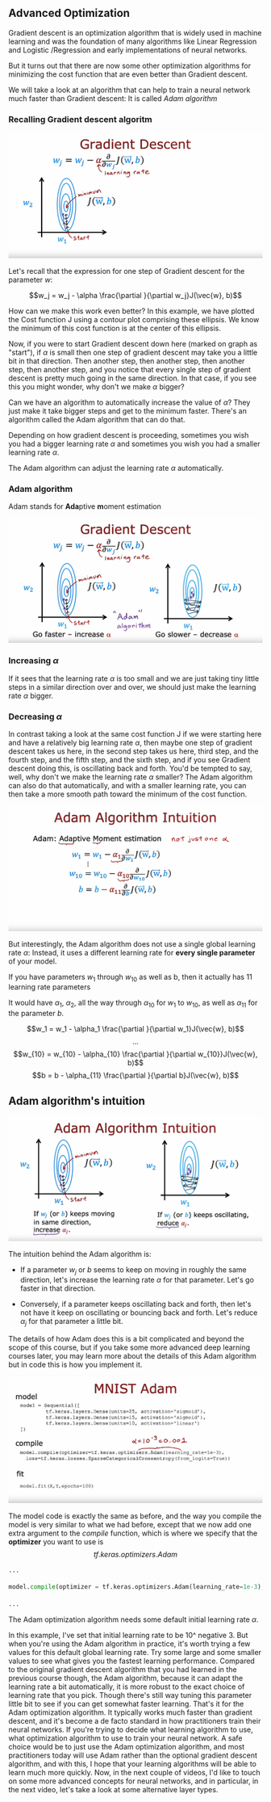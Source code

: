 ## Advanced Optimization

Gradient descent is an optimization algorithm that is widely used in machine learning and was the foundation of many algorithms like Linear Regression and Logistic /Regression and early implementations of neural networks. 

But it turns out that there are now some other optimization algorithms for minimizing the cost function that are even better than Gradient descent. 

We will take a look at an algorithm that can help to train a neural network much faster than Gradient descent: It is called *Adam algorithm*

### Recalling Gradient descent algoritm

![alt text](./img/image1.png)

Let's recall that the expression for one step of Gradient descent for the parameter $w$:

$$w_j = w_j - \alpha \frac{\partial }{\partial w_j}J(\vec{w}, b)$$

How can we make this work even better? In this example, we have plotted the Cost function J using a contour plot comprising these ellipsis. We know the minimum of this cost function is at the center of this ellipsis. 

Now, if you were to start Gradient descent down here (marked on graph as "start"), if $\alpha$ is small then one step of gradient descent may take you a little bit in that direction. Then another step, then another step, then another step, then another step, and you notice that every single step of gradient descent is pretty much going in the same direction. In that case, if you see this you might wonder, why don't we make $\alpha$ bigger?

Can we have an algorithm to automatically increase the value of $\alpha$? They just make it take bigger steps and get to the minimum faster. There's an algorithm called the Adam algorithm that can do that. 

Depending on how gradient descent is proceeding, sometimes you wish you had a bigger learning rate $\alpha$ and sometimes you wish you had a smaller learning rate $\alpha$.

The Adam algorithm can adjust the learning rate $\alpha$ automatically.

### Adam algorithm

Adam stands for **Ada**ptive **m**oment estimation

![alt text](./img/image2.png)

### Increasing $\alpha$
If it sees that the learning rate $\alpha$ is too small and we are just taking tiny little steps in a similar direction over and over, we should just make the learning rate $\alpha$ bigger. 

### Decreasing $\alpha$
In contrast taking a look at the same cost function J if we were starting here and have a relatively big learning rate $\alpha$, then maybe one step of gradient descent takes us here, in the second step takes us here, third step, and the fourth step, and the fifth step, and the sixth step, and if you see Gradient descent doing this, is oscillating back and forth. You'd be tempted to say, well, why don't we make the learning rate $\alpha$ smaller? The Adam algorithm can also do that automatically, and with a smaller learning rate, you can then take a more smooth path toward the minimum of the cost function. 

![alt text](./img/image3.png)

But interestingly, the Adam algorithm does not use a single global learning rate $\alpha$: Instead, it uses a different learning rate for **every single parameter** of your model. 

If you have parameters $w_1$ through $w_{10}$ as well as b, then it actually has 11 learning rate parameters

It would have $\alpha_1$, $\alpha_2$, all the way through $\alpha_{10}$ for $w_1$ to $w_{10}$, as well as $\alpha_{11}$ for the parameter $b$.

$$w_1 = w_1 - \alpha_1 \frac{\partial }{\partial w_1}J(\vec{w}, b)$$
$$...$$
$$w_{10} = w_{10} - \alpha_{10} \frac{\partial }{\partial w_{10}}J(\vec{w}, b)$$
$$b = b - \alpha_{11} \frac{\partial }{\partial b}J(\vec{w}, b)$$

## Adam algorithm's intuition

![alt text](./img/image4.png)

The intuition behind the Adam algorithm is:

- If a parameter $w_j$ or $b$ seems to keep on moving in roughly the same direction, let's increase the learning rate $\alpha$ for that parameter. Let's go faster in that direction. 

- Conversely, if a parameter keeps oscillating back and forth, then let's not have it keep on oscillating or bouncing back and forth. Let's reduce $\alpha_j$ for that parameter a little bit. 

The details of how Adam does this is a bit complicated and beyond the scope of this course, but if you take some more advanced deep learning courses later, you may learn more about the details of this Adam algorithm but in code this is how you implement it.

![alt text](./img/image5.png)

The model code is exactly the same as before, and the way you compile the model is very similar to what we had before, except that we now add one extra argument to the $compile$ function, which is where we specify that the **optimizer** you want to use is $$tf.keras.optimizers.Adam$$ 

```python
...

model.compile(optimizer = tf.keras.optimizers.Adam(learning_rate=1e-3), loss = ...)

...
```

The Adam optimization algorithm needs some default initial learning rate $\alpha$.

In this example, I've set that initial learning rate to be 10^ negative 3. But when you're using the Adam algorithm in practice, it's worth trying a few values for this default global learning rate. Try some large and some smaller values to see what gives you the fastest learning performance. Compared to the original gradient descent algorithm that you had learned in the previous course though, the Adam algorithm, because it can adapt the learning rate a bit automatically, it is more robust to the exact choice of learning rate that you pick. Though there's still way tuning this parameter little bit to see if you can get somewhat faster learning. That's it for the Adam optimization algorithm. It typically works much faster than gradient descent, and it's become a de facto standard in how practitioners train their neural networks. If you're trying to decide what learning algorithm to use, what optimization algorithm to use to train your neural network. A safe choice would be to just use the Adam optimization algorithm, and most practitioners today will use Adam rather than the optional gradient descent algorithm, and with this, I hope that your learning algorithms will be able to learn much more quickly. Now, in the next couple of videos, I'd like to touch on some more advanced concepts for neural networks, and in particular, in the next video, let's take a look at some alternative layer types.
